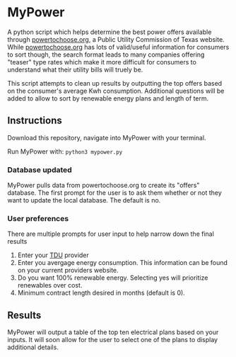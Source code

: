 # MyPower
A python script which helps determine the best power offers available through [powertochoose.org](powertochoose.org), a Public Utility Commission of Texas website. While [powertochoose.org](powertochoose.org) has lots of valid/useful information for consumers to sort though, the search format leads to many companies offering "teaser" type rates which make it more difficult for consumers to understand what their utility bills will truely be.

This script attempts to clean up results by outputting the top offers based on the consumer's average Kwh consumption. Additional questions will be added to allow to sort by renewable energy plans and length of term.

## Instructions
Download this repository, navigate into MyPower with your terminal.

Run MyPower with:
`python3 mypower.py`

### Database updated
MyPower pulls data from powertochoose.org to create its "offers" database. The first prompt for the user is to ask them whether or not they want to update the local database. The default is no.

### User preferences
There are multiple prompts for user input to help narrow down the final results
1. Enter your [TDU](http://quickelectricity.com/utility-providers/) provider 
2. Enter you avergage energy consumption. This information can be found on your current providers website.
3. Do you want 100% renewable energy. Selecting yes will prioritize renewables over cost.
4. Minimum contract length desired in months (default is 0).

## Results
MyPower will output a table of the top ten electrical plans based on your inputs. It will soon allow for the user to select one of the plans to display additional details.
